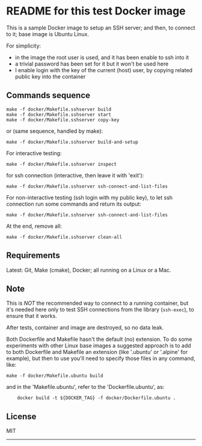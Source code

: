 # README for this test Docker image #

This is a sample Docker image to setup an SSH server; 
and then, to connect to it; base image is Ubuntu Linux.

For simplicity:
- in the image the root user is used, and it has been enable to ssh into it
- a trivial password has been set for it but it won't be used here
- I enable login with the key of the current (host) user, 
  by copying related public key into the container


## Commands sequence

```
make -f docker/Makefile.sshserver build
make -f docker/Makefile.sshserver start
make -f docker/Makefile.sshserver copy-key
```
or (same sequence, handled by make):
```
make -f docker/Makefile.sshserver build-and-setup
```

For interactive testing:
```
make -f docker/Makefile.sshserver inspect
```
for ssh connection (interactive, then leave it with 'exit'):
```
make -f docker/Makefile.sshserver ssh-connect-and-list-files
```

For non-interactive testing (ssh login with my public key), 
to let ssh connection run some commands and return its output:
```
make -f docker/Makefile.sshserver ssh-connect-and-list-files
```

At the end, remove all:
```
make -f docker/Makefile.sshserver clean-all
```


## Requirements

Latest: Git, Make (cmake), Docker; all running on a Linux or a Mac.


## Note

This is *NOT* the recommended way to connect to a running container, 
but it's needed here only to test SSH connections from the library (`ssh-exec`), 
to ensure that it works.

After tests, container and image are destroyed, so no data leak.

Both Dockerfile and Makefile hasn't the default (no) extension.
To do some experiments with other Linux base images a suggested approach is to 
add to both Dockerfile and Makefile an extension 
(like '.ubuntu' or '.alpine' for example), 
but then to use you'll need to specify those files in any command, like:
```
make -f docker/Makefile.ubuntu build
```
and in the 'Makefile.ubuntu', refer to the 'Dockerfile.ubuntu', as:
```
	docker build -t ${DOCKER_TAG} -f docker/Dockerfile.ubuntu .
```


## License

MIT

----
